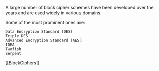 A large number of block cipher schemes have been developed over the years and are used widely in various domains.

Some of the most prominent ones are:

    Data Encryption Standard (DES)
    Triple DES
    Advanced Encryption Standard (AES)
    IDEA
    Twofish
    Serpent

[[BlockCiphers]]